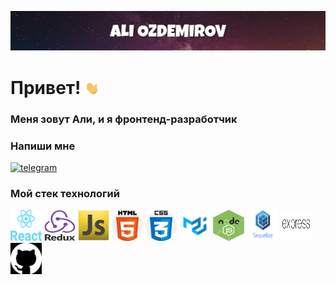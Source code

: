 ![Header](https://github.com/AliOzdemirov/AliOzdemirov/blob/main/assets/Header..png)

# Привет! <img src="https://github.com/AliOzdemirov/AliOzdemirov/blob/main/assets/waving-hand-joypixels.gif" width="25px"/>

### Меня зовут Али, и я фронтенд-разработчик

<h3>Напиши мне</h3>
<a href="https://t.me/AliOzdemirov"><img src="https://eam.su/wp-content/uploads/tg.png" alt="telegram" height=50/></a>

<h3>Мой стек технологий</h3>
<div>
<img src="https://github.com/AliOzdemirov/AliOzdemirov/blob/main/assets/react.png" title="React" height="50px" width="50px"/>
<img src="https://github.com/AliOzdemirov/AliOzdemirov/blob/main/assets/redux..png" title="Redux" height="50px" width="50px"/>
<img src="https://github.com/AliOzdemirov/AliOzdemirov/blob/main/assets/javascript-icon-png-24.jpg" height="50px" title="JavaScript" width="50px"/>
<img src="https://github.com/AliOzdemirov/AliOzdemirov/blob/main/assets/html.png" title="HTML" height="50px" width="50px"/>
<img src="https://github.com/AliOzdemirov/AliOzdemirov/blob/main/assets/css.png" title="CSS" height="50px" width="50px"/>
<img src="https://github.com/AliOzdemirov/AliOzdemirov/blob/main/assets/mui.png" title="Material ui" height="50px" width="50px"/>
<img src="https://github.com/AliOzdemirov/AliOzdemirov/blob/main/assets/node-js-icon-8.jpg" title="NODE JS" height="50px" width="50px"/>
<img src="https://github.com/AliOzdemirov/AliOzdemirov/blob/main/assets/sequelize.png" title="Sequelize" height="50px" width="50px"/>
<img src="https://github.com/AliOzdemirov/AliOzdemirov/blob/main/assets/express.png" title="Express" height="50px" width="50px"/>
<img src="https://github.com/AliOzdemirov/AliOzdemirov/blob/main/assets/git.png" title="GitHub" height="50px" width="50px"/>
</div>
